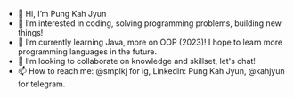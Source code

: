 - 👋 Hi, I’m Pung Kah Jyun
- 👀 I’m interested in coding, solving programming problems, building new things!
- 🌱 I’m currently learning Java, more on OOP (2023)! I hope to learn more programming languages in the future.
- 💞️ I’m looking to collaborate on knowledge and skillset, let's chat!
- 📫 How to reach me: @smplkj for ig, LinkedIn: Pung Kah Jyun, @kahjyun for telegram.


